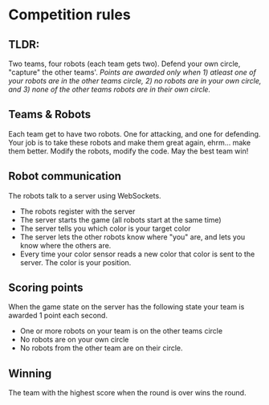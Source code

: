 # Competition rules

## TLDR:

Two teams, four robots (each team gets two). Defend your own circle, "capture" the other teams'.
*Points are awarded only when 1) atleast one of your robots are in the other teams circle, 2) no robots are in your own circle, and 3) none of the other teams robots are in their own circle.*

## Teams & Robots

Each team get to have two robots. One for attacking, and one for defending.
Your job is to take these robots and make them great again, ehrm... make them better.
Modify the robots, modify the code. May the best team win!

## Robot communication

The robots talk to a server using WebSockets.
* The robots register with the server
* The server starts the game (all robots start at the same time)
* The server tells you which color is your target color
* The server lets the other robots know where "you" are, and lets you know where the others are.
* Every time your color sensor reads a new color that color is sent to the server. The color is your position.

## Scoring points
When the game state on the server has the following state your team is awarded 1 point each second.
* One or more robots on your team is on the other teams circle
* No robots are on your own circle
* No robots from the other team are on their circle. 

## Winning
The team with the highest score when the round is over wins the round. 
